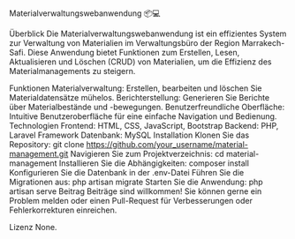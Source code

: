 Materialverwaltungswebanwendung 📦💻

Überblick
Die Materialverwaltungswebanwendung ist ein effizientes System zur Verwaltung von Materialien im Verwaltungsbüro der Region Marrakech-Safi. Diese Anwendung bietet Funktionen zum Erstellen, Lesen, Aktualisieren und Löschen (CRUD) von Materialien, um die Effizienz des Materialmanagements zu steigern.

Funktionen
Materialverwaltung: Erstellen, bearbeiten und löschen Sie Materialdatensätze mühelos.
Berichterstellung: Generieren Sie Berichte über Materialbestände und -bewegungen.
Benutzerfreundliche Oberfläche: Intuitive Benutzeroberfläche für eine einfache Navigation und Bedienung.
Technologien
Frontend: HTML, CSS, JavaScript, Bootstrap
Backend: PHP, Laravel Framework
Datenbank: MySQL
Installation
Klonen Sie das Repository: git clone https://github.com/your_username/material-management.git
Navigieren Sie zum Projektverzeichnis: cd material-management
Installieren Sie die Abhängigkeiten: composer install
Konfigurieren Sie die Datenbank in der .env-Datei
Führen Sie die Migrationen aus: php artisan migrate
Starten Sie die Anwendung: php artisan serve
Beitrag
Beiträge sind willkommen! Sie können gerne ein Problem melden oder einen Pull-Request für Verbesserungen oder Fehlerkorrekturen einreichen.

Lizenz
None.
